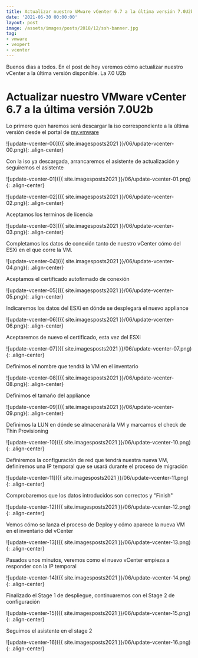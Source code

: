 ```yaml
---
title: Actualizar nuestro VMware vCenter 6.7 a la última versión 7.0U2b
date: '2021-06-30 00:00:00'
layout: post
image: /assets/images/posts/2018/12/ssh-banner.jpg
tag:
- vmware
- vexpert
- vcenter
---
```


Buenos dias a todos. En el post de hoy veremos cómo actualizar nuestro vCenter a la última versión disponible. La 7.0 U2b

# Actualizar nuestro VMware vCenter 6.7 a la última versión 7.0U2b

Lo primero quen haremos será descargar la iso correspondiente a la última versión desde el portal de [my.vmware](my.vmware.com)

![update-vcenter-00]({{ site.imagesposts2021 }}/06/update-vcenter-00.png){: .align-center}

Con la iso ya descargada, arrancaremos el asistente de actualización y seguiremos el asistente

![update-vcenter-01]({{ site.imagesposts2021 }}/06/update-vcenter-01.png){: .align-center}

![update-vcenter-02]({{ site.imagesposts2021 }}/06/update-vcenter-02.png){: .align-center}

Aceptamos los terminos de licencia

![update-vcenter-03]({{ site.imagesposts2021 }}/06/update-vcenter-03.png){: .align-center}

Completamos los datos de conexión tanto de nuestro vCenter cómo del ESXi en el que corre la VM.

![update-vcenter-04]({{ site.imagesposts2021 }}/06/update-vcenter-04.png){: .align-center}

Aceptamos el certificado autofirmado de conexión

![update-vcenter-05]({{ site.imagesposts2021 }}/06/update-vcenter-05.png){: .align-center}

Indicaremos los datos del ESXi en dónde se desplegará el nuevo appliance

![update-vcenter-06]({{ site.imagesposts2021 }}/06/update-vcenter-06.png){: .align-center}

Aceptaremos de nuevo el certificado, esta vez del ESXi

![update-vcenter-07]({{ site.imagesposts2021 }}/06/update-vcenter-07.png){: .align-center}

Definimos el nombre que tendrá la VM en el inventario

![update-vcenter-08]({{ site.imagesposts2021 }}/06/update-vcenter-08.png){: .align-center}

Definimos el tamaño del appliance

![update-vcenter-09]({{ site.imagesposts2021 }}/06/update-vcenter-09.png){: .align-center}

Definimos la LUN en dónde se almacenará la VM y marcamos el check de Thin Provisioning

![update-vcenter-10]({{ site.imagesposts2021 }}/06/update-vcenter-10.png){: .align-center}

Definiremos la configuración de red que tendrá nuestra nueva VM, definiremos una IP temporal que se usará durante el proceso de migración

![update-vcenter-11]({{ site.imagesposts2021 }}/06/update-vcenter-11.png){: .align-center}

Comprobaremos que los datos introducidos son correctos y "Finish"

![update-vcenter-12]({{ site.imagesposts2021 }}/06/update-vcenter-12.png){: .align-center}

Vemos cómo se lanza el proceso de Deploy y cómo aparece la nueva VM en el inventario del vCenter

![update-vcenter-13]({{ site.imagesposts2021 }}/06/update-vcenter-13.png){: .align-center}

Pasados unos minutos, veremos como el nuevo vCenter empieza a responder con la IP temporal

![update-vcenter-14]({{ site.imagesposts2021 }}/06/update-vcenter-14.png){: .align-center}

Finalizado el Stage 1 de despliegue, continuaremos con el Stage 2 de configuración

![update-vcenter-15]({{ site.imagesposts2021 }}/06/update-vcenter-15.png){: .align-center}

Seguimos el asistente en el stage 2

![update-vcenter-16]({{ site.imagesposts2021 }}/06/update-vcenter-16.png){: .align-center}





